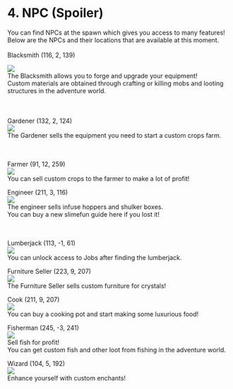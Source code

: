 # 4. NPC (Spoiler)

You can find NPCs at the spawn which gives you access to many features!\
Below are the NPCs and their locations that are available at this moment.\
\
Blacksmith (116, 2, 139)

![](<../.gitbook/assets/image (6) (1) (1) (1).png>)\
The Blacksmith allows you to forge and upgrade your equipment!\
Custom materials are obtained through crafting or killing mobs and looting structures in the adventure world.\
\
\
\
Gardener (132, 2, 124)\
![](<../.gitbook/assets/image (8) (1) (1).png>)\
The Gardener sells the equipment you need to start a custom crops farm.

\
\
Farmer (91, 12, 259)\
![](<../.gitbook/assets/image (9) (1).png>)\
You can sell custom crops to the farmer to make a lot of profit!



Engineer (211, 3, 116)\
![](<../.gitbook/assets/image (10) (1).png>)\
The engineer sells infuse hoppers and shulker boxes.\
You can buy a new slimefun guide here if you lost it!

\
\
Lumberjack (113, -1, 61)\
![](<../.gitbook/assets/image (11) (1).png>)\
You can unlock access to Jobs after finding the lumberjack.



Furniture Seller (223, 9, 207)\
![](<../.gitbook/assets/image (22).png>)\
The Furniture Seller sells custom furniture for crystals!



Cook (211, 9, 207)\
![](<../.gitbook/assets/image (58).png>)\
You can buy a cooking pot and start making some luxurious food!



Fisherman (245, -3, 241)\
![](<../.gitbook/assets/image (57).png>)\
Sell fish for profit!\
You can get custom fish and other loot from fishing in the adventure world.



Wizard (104, 5, 192)\
![](<../.gitbook/assets/image (52).png>)\
Enhance yourself with custom enchants!
